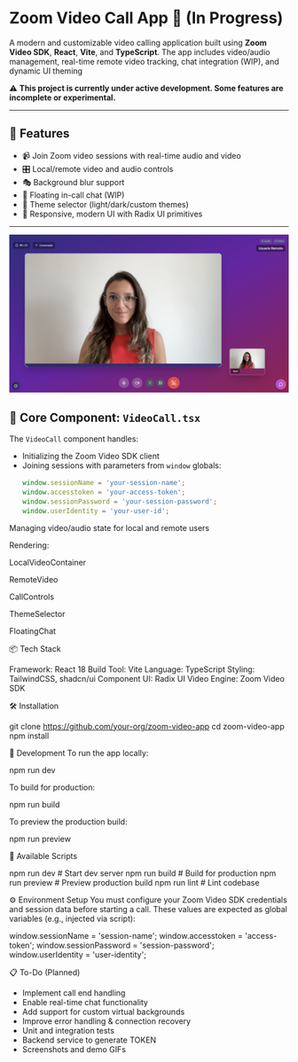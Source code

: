 # Zoom Video Call App 🎥 (In Progress)

A modern and customizable video calling application built using **Zoom Video SDK**, **React**, **Vite**, and **TypeScript**. The app includes video/audio management, real-time remote video tracking, chat integration (WIP), and dynamic UI theming

⚠️ **This project is currently under active development. Some features are incomplete or experimental.**

---

## 🚀 Features

- 📹 Join Zoom video sessions with real-time audio and video
- 🎛️ Local/remote video and audio controls
- 🎭 Background blur support
- 💬 Floating in-call chat (WIP)
- 🎨 Theme selector (light/dark/custom themes)
- 📱 Responsive, modern UI with Radix UI primitives

---

![alt text](image-1.png)

## 🧠 Core Component: `VideoCall.tsx`

The `VideoCall` component handles:

- Initializing the Zoom Video SDK client
- Joining sessions with parameters from `window` globals:
  ```ts
  window.sessionName = 'your-session-name';
  window.accesstoken = 'your-access-token';
  window.sessionPassword = 'your-session-password';
  window.userIdentity = 'your-user-id';
Managing video/audio state for local and remote users

Rendering:

LocalVideoContainer

RemoteVideo

CallControls

ThemeSelector

FloatingChat

📦 Tech Stack

Framework:	React 18
Build Tool:	Vite
Language:	TypeScript
Styling:	TailwindCSS, shadcn/ui
Component UI:	Radix UI
Video Engine:	Zoom Video SDK

🛠️ Installation

git clone https://github.com/your-org/zoom-video-app
cd zoom-video-app
npm install

🧪 Development
To run the app locally:

npm run dev

To build for production:

npm run build

To preview the production build:

npm run preview

🧰 Available Scripts

npm run dev         # Start dev server
npm run build       # Build for production
npm run preview     # Preview production build
npm run lint        # Lint codebase

⚙️ Environment Setup
You must configure your Zoom Video SDK credentials and session data before starting a call. These values are expected as global variables (e.g., injected via script):

window.sessionName = 'session-name';
window.accesstoken = 'access-token';
window.sessionPassword = 'session-password';
window.userIdentity = 'user-identity';

📋 To-Do (Planned)

- Implement call end handling
- Enable real-time chat functionality
- Add support for custom virtual backgrounds
- Improve error handling & connection recovery
- Unit and integration tests
- Backend service to generate TOKEN
- Screenshots and demo GIFs

